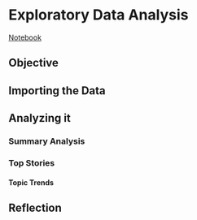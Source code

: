 # Exploratory Data Analysis
[Notebook](Exploratory%20Data%20Analysis.ipynb)

## Objective

## Importing the Data

## Analyzing it

### Summary Analysis

### Top Stories

#### Topic Trends

## Reflection
